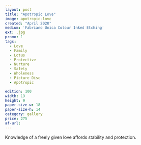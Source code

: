 ```yaml
---
layout: post
title: "Apotropic Love"
image: apotropic-love
created: "April 2020"
medium: 'Fabriano Unica Colour Inked Etching'
ext: .jpg
promo: 1
tags:
  - Love
  - Family
  - Lotus
  - Protective
  - Nurture
  - Safety
  - Wholeness
  - Picture Disc
  - Apotropic

edition: 100
width: 13
height: 9
paper-size-w: 18
paper-size-h: 14
category: gallery
price: 275
af-url: 
---
```


Knowledge of a freely given love affords stability and protection.